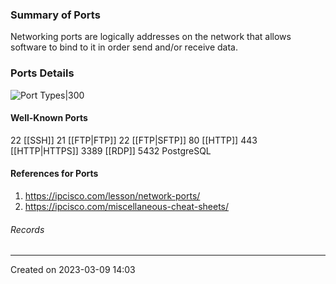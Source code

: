 
### Summary of Ports
Networking ports are logically addresses on the network that allows software to bind to it in order send and/or receive data.
### Ports Details
![Port Types|300](https://ipcisco.com/wp-content/uploads/2021/01/network-ports-ipcisco.com_.jpg)
#### Well-Known Ports 
22 [[SSH]]
21 [[FTP|FTP]]
22 [[FTP|SFTP]]
80 [[HTTP]]
443 [[HTTP|HTTPS]]
3389 [[RDP]]
5432 PostgreSQL
#### References for Ports
1. https://ipcisco.com/lesson/network-ports/
2. https://ipcisco.com/miscellaneous-cheat-sheets/
###### Records
---
Created on 2023-03-09 14:03